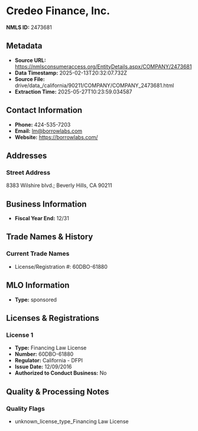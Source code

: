 # Credeo Finance, Inc.

**NMLS ID:** 2473681

## Metadata
- **Source URL:** https://nmlsconsumeraccess.org/EntityDetails.aspx/COMPANY/2473681
- **Data Timestamp:** 2025-02-13T20:32:07.732Z
- **Source File:** drive/data_/california/90211/COMPANY/COMPANY_2473681.html
- **Extraction Time:** 2025-05-27T10:23:59.034587

## Contact Information
- **Phone:** 424-535-7203
- **Email:** lm@borrowlabs.com
- **Website:** https://borrowlabs.com/

## Addresses
### Street Address
8383 Wilshire blvd.; Beverly Hills, CA 90211

## Business Information
- **Fiscal Year End:** 12/31

## Trade Names & History
### Current Trade Names
- License/Registration #: 60DBO-61880

## MLO Information
- **Type:** sponsored

## Licenses & Registrations

### License 1
- **Type:** Financing Law License
- **Number:** 60DBO-61880
- **Regulator:** California - DFPI
- **Issue Date:** 12/09/2016
- **Authorized to Conduct Business:** No

## Quality & Processing Notes
### Quality Flags
- unknown_license_type_Financing Law License
